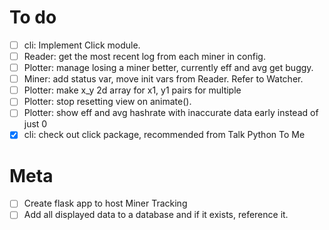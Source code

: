 # To do
  - [ ] cli: Implement Click module.
  - [ ] Reader: get the most recent log from each miner in config.
  - [ ] Plotter: manage losing a miner better, currently eff and avg get buggy.
  - [ ] Miner: add status var, move init vars from Reader. Refer to Watcher.
  - [ ] Plotter: make x_y 2d array for x1, y1 pairs for multiple
  - [ ] Plotter: stop resetting view on animate().
  - [ ] Plotter: show eff and avg hashrate with inaccurate data early instead of just 0
  - [x] cli: check out click package, recommended from Talk Python To Me

# Meta
  - [ ] Create flask app to host Miner Tracking
  - [ ] Add all displayed data to a database and if it exists, reference it.
